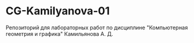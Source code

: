 # CG-Kamilyanova-01
Репозиторий для лабораторных работ по дисциплине "Компьютерная геометрия и графика" Камильянова А. Д.
